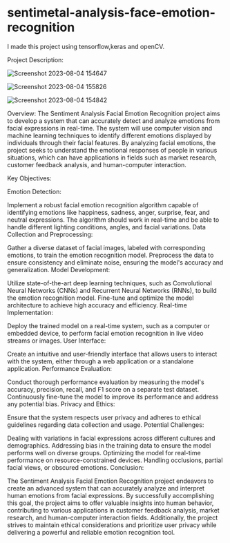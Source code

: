 # sentimetal-analysis-face-emotion-recognition

I made this project using tensorflow,keras and openCV.

Project Description:

![Screenshot 2023-08-04 154647](https://github.com/Kunal-Singh-Rajpurohit/Sentiment-Analysis-Facial-Emotion-Recognition/assets/107204198/0fe31b11-3c61-4dfe-b549-798dca1210fd)

![Screenshot 2023-08-04 155826](https://github.com/Kunal-Singh-Rajpurohit/Sentiment-Analysis-Facial-Emotion-Recognition/assets/107204198/baf16ada-ac50-431c-94d2-4eeb3f0d6288)

![Screenshot 2023-08-04 154842](https://github.com/Kunal-Singh-Rajpurohit/Sentiment-Analysis-Facial-Emotion-Recognition/assets/107204198/79f887a4-d008-4ab3-a639-ad2974f12aab)

Overview:
The Sentiment Analysis Facial Emotion Recognition project aims to develop a system that can accurately detect and analyze emotions from facial expressions in real-time. The system will use computer vision and machine learning techniques to identify different emotions displayed by individuals through their facial features. By analyzing facial emotions, the project seeks to understand the emotional responses of people in various situations, which can have applications in fields such as market research, customer feedback analysis, and human-computer interaction.

Key Objectives:

Emotion Detection:

Implement a robust facial emotion recognition algorithm capable of identifying emotions like happiness, sadness, anger, surprise, fear, and neutral expressions.
The algorithm should work in real-time and be able to handle different lighting conditions, angles, and facial variations.
Data Collection and Preprocessing:

Gather a diverse dataset of facial images, labeled with corresponding emotions, to train the emotion recognition model.
Preprocess the data to ensure consistency and eliminate noise, ensuring the model's accuracy and generalization.
Model Development:

Utilize state-of-the-art deep learning techniques, such as Convolutional Neural Networks (CNNs) and Recurrent Neural Networks (RNNs), to build the emotion recognition model.
Fine-tune and optimize the model architecture to achieve high accuracy and efficiency.
Real-time Implementation:

Deploy the trained model on a real-time system, such as a computer or embedded device, to perform facial emotion recognition in live video streams or images.
User Interface:

Create an intuitive and user-friendly interface that allows users to interact with the system, either through a web application or a standalone application.
Performance Evaluation:

Conduct thorough performance evaluation by measuring the model's accuracy, precision, recall, and F1 score on a separate test dataset.
Continuously fine-tune the model to improve its performance and address any potential bias.
Privacy and Ethics:

Ensure that the system respects user privacy and adheres to ethical guidelines regarding data collection and usage.
Potential Challenges:

Dealing with variations in facial expressions across different cultures and demographics.
Addressing bias in the training data to ensure the model performs well on diverse groups.
Optimizing the model for real-time performance on resource-constrained devices.
Handling occlusions, partial facial views, or obscured emotions.
Conclusion:

The Sentiment Analysis Facial Emotion Recognition project endeavors to create an advanced system that can accurately analyze and interpret human emotions from facial expressions. By successfully accomplishing this goal, the project aims to offer valuable insights into human behavior, contributing to various applications in customer feedback analysis, market research, and human-computer interaction fields. Additionally, the project strives to maintain ethical considerations and prioritize user privacy while delivering a powerful and reliable emotion recognition tool.
